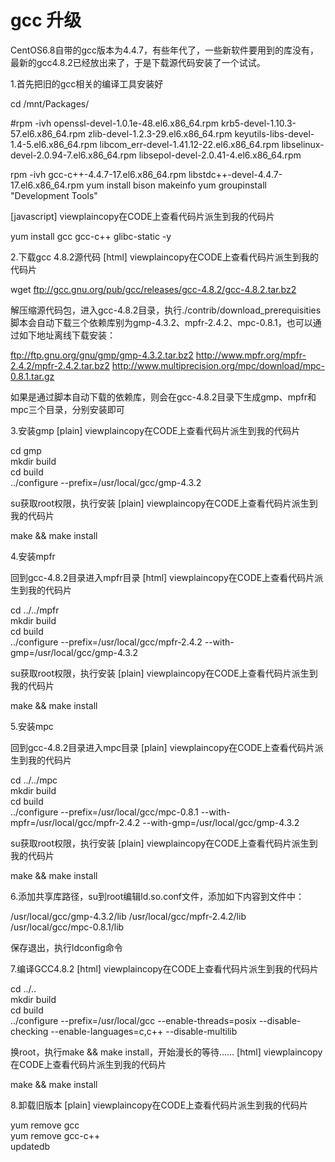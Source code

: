 # gcc 升级
CentOS6.8自带的gcc版本为4.4.7，有些年代了，一些新软件要用到的库没有，最新的gcc4.8.2已经放出来了，于是下载源代码安装了一个试试。

1.首先把旧的gcc相关的编译工具安装好


cd /mnt/Packages/

#rpm -ivh openssl-devel-1.0.1e-48.el6.x86_64.rpm  krb5-devel-1.10.3-57.el6.x86_64.rpm  zlib-devel-1.2.3-29.el6.x86_64.rpm  keyutils-libs-devel-1.4-5.el6.x86_64.rpm  libcom_err-devel-1.41.12-22.el6.x86_64.rpm libselinux-devel-2.0.94-7.el6.x86_64.rpm  libsepol-devel-2.0.41-4.el6.x86_64.rpm


rpm -ivh gcc-c++-4.4.7-17.el6.x86_64.rpm  libstdc++-devel-4.4.7-17.el6.x86_64.rpm
yum install bison makeinfo
yum groupinstall "Development Tools"


[javascript] viewplaincopy在CODE上查看代码片派生到我的代码片

   yum install gcc gcc-c++ glibc-static -y  


2.下载gcc 4.8.2源代码
[html] viewplaincopy在CODE上查看代码片派生到我的代码片

   wget ftp://gcc.gnu.org/pub/gcc/releases/gcc-4.8.2/gcc-4.8.2.tar.bz2  


解压缩源代码包，进入gcc-4.8.2目录，执行./contrib/download_prerequisities脚本会自动下载三个依赖库别为gmp-4.3.2、mpfr-2.4.2、mpc-0.8.1，也可以通过如下地址离线下载安装：

ftp://ftp.gnu.org/gnu/gmp/gmp-4.3.2.tar.bz2
http://www.mpfr.org/mpfr-2.4.2/mpfr-2.4.2.tar.bz2
http://www.multiprecision.org/mpc/download/mpc-0.8.1.tar.gz

如果是通过脚本自动下载的依赖库，则会在gcc-4.8.2目录下生成gmp、mpfr和mpc三个目录，分别安装即可

3.安装gmp
[plain] viewplaincopy在CODE上查看代码片派生到我的代码片

   cd gmp  
   mkdir build  
   cd build  
   ../configure --prefix=/usr/local/gcc/gmp-4.3.2  


su获取root权限，执行安装
[plain] viewplaincopy在CODE上查看代码片派生到我的代码片

   make && make install  

4.安装mpfr

回到gcc-4.8.2目录进入mpfr目录
[html] viewplaincopy在CODE上查看代码片派生到我的代码片

   cd ../../mpfr  
   mkdir build  
   cd build  
   ../configure --prefix=/usr/local/gcc/mpfr-2.4.2 --with-gmp=/usr/local/gcc/gmp-4.3.2  


su获取root权限，执行安装
[plain] viewplaincopy在CODE上查看代码片派生到我的代码片

   make && make install  


5.安装mpc

回到gcc-4.8.2目录进入mpc目录
[plain] viewplaincopy在CODE上查看代码片派生到我的代码片

   cd ../../mpc  
   mkdir build  
   cd build  
   ../configure --prefix=/usr/local/gcc/mpc-0.8.1 --with-mpfr=/usr/local/gcc/mpfr-2.4.2 --with-gmp=/usr/local/gcc/gmp-4.3.2  


su获取root权限，执行安装
[plain] viewplaincopy在CODE上查看代码片派生到我的代码片

   make && make install  


6.添加共享库路径，su到root编辑ld.so.conf文件，添加如下内容到文件中：

/usr/local/gcc/gmp-4.3.2/lib
/usr/local/gcc/mpfr-2.4.2/lib
/usr/local/gcc/mpc-0.8.1/lib

保存退出，执行ldconfig命令

7.编译GCC4.8.2
[html] viewplaincopy在CODE上查看代码片派生到我的代码片

   cd ../..  
   mkdir build  
   cd build  
   ../configure --prefix=/usr/local/gcc --enable-threads=posix --disable-checking --enable-languages=c,c++ --disable-multilib  


换root，执行make && make install，开始漫长的等待......
[html] viewplaincopy在CODE上查看代码片派生到我的代码片

   make && make install  


8.卸载旧版本
[plain] viewplaincopy在CODE上查看代码片派生到我的代码片

   yum remove gcc  
   yum remove gcc-c++  
   updatedb  
